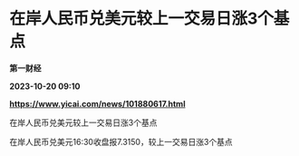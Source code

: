 # 在岸人民币兑美元较上一交易日涨3个基点
**第一财经**

**2023-10-20 09:10**

**https://www.yicai.com/news/101880617.html**

在岸人民币兑美元较上一交易日涨3个基点

在岸人民币兑美元16:30收盘报7.3150，较上一交易日涨3个基点